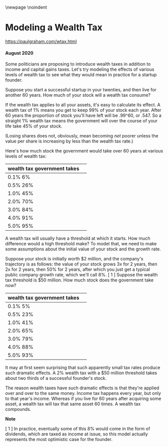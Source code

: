 \newpage
\noindent

Modeling a Wealth Tax
=====================


  

<https://paulgraham.com/wtax.html>
  

#### August 2020


  

  

 Some politicians are proposing to introduce wealth taxes in addition
to income and capital gains taxes. Let's try modeling the effects of various levels
of wealth tax to see what they would mean in practice for a startup
founder.
   

  

 Suppose you start a successful startup in your twenties, and then
live for another 60 years. How much of your stock will a wealth tax
consume?
   

  

 If the wealth tax applies to all your assets, it's easy to
calculate its effect. A wealth tax of 1% means you get to keep
99% of your stock each year. After 60 years the proportion
of stock you'll have left will be .99^60, or .547\. So a
straight 1% wealth tax means the government will over the
course of your life take 45% of your stock.
   

  

 (Losing shares does not, obviously, mean becoming
 *net* 
 poorer unless the value per share is increasing by less than the 
wealth tax rate.)
   

  

 Here's how much stock the government would take over 60
years at various levels of wealth tax:
   

  




| wealth tax   government takes | |
| --- | --- |
| 0\.1%   6% | |
| 0\.5%   26% | |
| 1\.0%   45% | |
| 2\.0%   70% | |
| 3\.0%   84% | |
| 4\.0%   91% | |
| 5\.0%   95% | |




 A wealth tax will usually have a threshold at which it starts.
How much difference would a high threshold make? To model that,
we need to make some assumptions about the initial value of
your stock and the growth rate.
   

  

 Suppose your stock is initially
worth $2 million, and the company's trajectory is as follows:
the value of your stock grows 3x for 2 years, then 2x for 2 years,
then 50% for 2 years, after
which you just get a typical public company growth rate,
which we'll call 8%.
 \[
 1
 ]
 Suppose the wealth tax threshold is
$50 million. How much stock does the government take now?
 


| wealth tax   government takes | |
| --- | --- |
| 0\.1%   5% | |
| 0\.5%   23% | |
| 1\.0%   41% | |
| 2\.0%   65% | |
| 3\.0%   79% | |
| 4\.0%   88% | |
| 5\.0%   93% | |




 It may at first seem surprising that such apparently small tax rates
produce such dramatic effects. A 2% wealth tax with a $50 million
threshold takes about two thirds of a successful founder's stock.
   

  

 The reason wealth taxes have such dramatic effects is that they're
applied over and over to the same money. Income tax
happens every year, but only to that year's income. Whereas if you
live for 60 years after acquiring some asset, a wealth tax will tax
that same asset 60 times. A wealth tax compounds.
   

  

  

  

  

  

  

  

**Note** 
  

  

 \[
 1
 ]
In practice, eventually some of this 8% would come in the form of 
dividends, which are taxed as income at issue, so this model actually
represents the most optimistic case for the founder.
   

  








